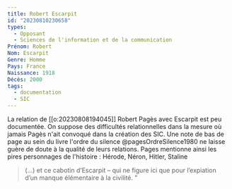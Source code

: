 ```yaml
---
title: Robert Escarpit 
id: "20230810230658"
types:
  - Opposant
  - Sciences de l'information et de la communication
Prénom: Robert
Nom: Escarpit
Genre: Homme
Pays: France
Naissance: 1918
Décès: 2000
tags:
  - documentation
  - SIC
---
```



La relation de [[o:20230808194045]] Robert Pagès avec Escarpit est peu documentée. On suppose des difficultés relationnelles dans la mesure où jamais Pagès n'ait convoqué dans la création des SIC.
Une note de bas de page au sein du livre  l'ordre du silence @pagesOrdreSilence1980 ne laisse guère de doute à la qualité de leurs relations.  Pages mentionne ainsi les pires personnages de l'histoire : Hérode, Néron, Hitler, Staline 
>(...) et ce cabotin d’Escarpit – qui ne figure ici que pour l’expiation d’un manque élémentaire à la civilité. "
